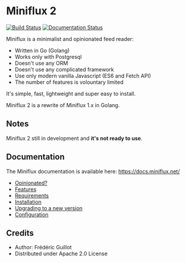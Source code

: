 Miniflux 2
==========
[![Build Status](https://travis-ci.org/miniflux/miniflux2.svg?branch=master)](https://travis-ci.org/miniflux/miniflux2)
[![Documentation Status](https://readthedocs.org/projects/miniflux/badge/?version=latest)](https://docs.miniflux.net/)

Miniflux is a minimalist and opinionated feed reader:

- Written in Go (Golang)
- Works only with Postgresql
- Doesn't use any ORM
- Doesn't use any complicated framework
- Use only modern vanilla Javascript (ES6 and Fetch API)
- The number of features is volountary limited

It's simple, fast, lightweight and super easy to install.

Miniflux 2 is a rewrite of Miniflux 1.x in Golang.

Notes
-----

Miniflux 2 still in development and **it's not ready to use**.

Documentation
-------------

The Miniflux documentation is available here: <https://docs.miniflux.net/>

- [Opinionated?](https://docs.miniflux.net/en/latest/opinionated.html)
- [Features](https://docs.miniflux.net/en/latest/features.html)
- [Requirements](https://docs.miniflux.net/en/latest/requirements.html)
- [Installation](https://docs.miniflux.net/en/latest/installation.html)
- [Upgrading to a new version](https://docs.miniflux.net/en/latest/upgrade.html)
- [Configuration](https://docs.miniflux.net/en/latest/configuration.html)

Credits
-------

- Author: Frédéric Guillot
- Distributed under Apache 2.0 License
